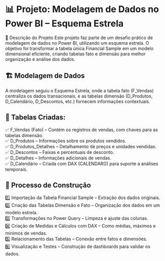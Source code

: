 # 📊 Projeto: Modelagem de Dados no Power BI – Esquema Estrela
📌 Descrição do Projeto
Este projeto faz parte de um desafio prático de modelagem de dados no Power BI, utilizando um esquema estrela. O objetivo foi transformar a tabela única Financial Sample em um modelo dimensional eficiente, criando tabelas fato e dimensão para melhor organização e análise dos dados.


## 🏗 Modelagem de Dados
A modelagem seguiu o Esquema Estrela, onde a tabela fato (F_Vendas) centraliza os dados transacionais, e as tabelas dimensão (D_Produtos, D_Calendário, D_Descontos, etc.) fornecem informações contextuais.


## 📌 Tabelas Criadas:
✅ F_Vendas (Fato) – Contém os registros de vendas, com chaves para as tabelas dimensão.  
✅ D_Produtos – Informações sobre os produtos vendidos.  
✅ D_Produtos_Detalhes – Detalhamento de preços e unidades vendidas.  
✅ D_Descontos – Faixas e percentuais de desconto.  
✅ D_Detalhes – Informações adicionais de vendas.  
✅ D_Calendário – Criada com DAX (CALENDAR()) para suporte a análises temporais.  


## 🔄 Processo de Construção
1️⃣ Importação da Tabela Financial Sample – Extração dos dados originais.  
2️⃣ Criação das Tabelas Dimensão e Fato – Organização dos dados em um modelo estrela.  
3️⃣ Transformações no Power Query – Limpeza e ajuste das colunas.  
4️⃣ Criação de Medidas e Cálculos com DAX – Como médias, máximos e mínimos de vendas.  
5️⃣ Relacionamento das Tabelas – Conexão entre fatos e dimensões.  
6️⃣ Visualização e Testes – Construção de dashboards para validar os dados.  
